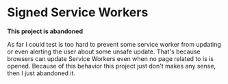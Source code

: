 # Signed Service Workers

**This project is abandoned**

As far I could test is too hard to prevent some service worker from updating or even alerting the user about some unsafe update. 
That's because browsers can update Service Workers even when no page related to is is opened. Because of this behavior this project just don't makes any sense, then I just abandoned it.
